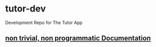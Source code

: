 # tutor-dev
Development Repo for The Tutor App

## [non trivial, non programmatic Documentation](./docs/toc.md)